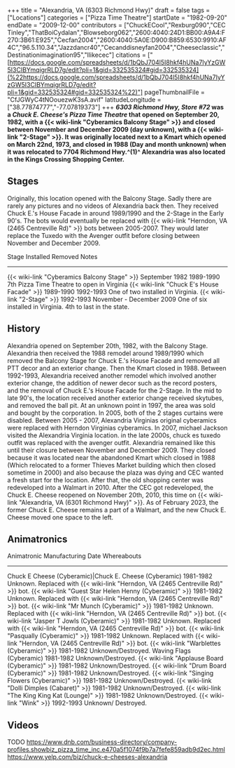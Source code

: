 +++
title = "Alexandria, VA (6303 Richmond Hwy)"
draft = false
tags = ["Locations"]
categories = ["Pizza Time Theatre"]
startDate = "1982-09-20"
endDate = "2009-12-00"
contributors = ["ChuckECool","Rexburg090","CEC Tinley","ThatBoiCydalan","Blowseborg062","2600:4040:24D1:BB00:A9A4:F270:3B61:E925","Cecfan2004","2600:4040:5A0E:D900:B859:6530:9910:AF4C","96.5.110.34","Jazzdancr40","Cecanddisneyfan2004","Cheeseclassic","Destinationimagination95","Ilikecec"]
citations = ["[https://docs.google.com/spreadsheets/d/1bQbJ704l5I8hkf4hUNa7IyYzGW5I3CIBYmqigrRLD7g/edit?pli=1&gid=332535324#gid=332535324](%22https://docs.google.com/spreadsheets/d/1bQbJ704l5I8hkf4hUNa7IyYzGW5I3CIBYmqigrRLD7g/edit?pli=1&gid=332535324#gid=332535324%22)"]
pageThumbnailFile = "CfJGWyC4tNOouezwK3sA.avif"
latitudeLongitude = ["38.77874777","-77.07819373"]
+++
***6303 Richmond Hwy, Store #72* was a *Chuck E. Cheese's Pizza Time Theatre* that opened on September 20, 1982, with a {{< wiki-link "Cyberamics Balcony Stage" >}} and closed between November and December 2009 (day unknown), with a {{< wiki-link "2-Stage" >}}.
It was originally located next to a Kmart which opened on March 22nd, 1973, and closed in 1988 (Day and month unknown) when it was relocated to 7704 Richmond Hwy.^(1)^ Alexandria was also located in the Kings Crossing Shopping Center.**

## Stages

Originally, this location opened with the Balcony Stage. Sadly there are rarely any pictures and no videos of Alexandria back then. They received Chuck E.'s House Facade in around 1989/1990 and the 2-Stage in the Early 90's. The bots would eventually be replaced with {{< wiki-link "Herndon, VA (2465 Centreville Rd)" >}} bots between 2005-2007. They would later replace the Tuxedo with the Avenger outfit before closing between November and December 2009.

  Stage                                              Installed        Removed                    Notes
  -------------------------------------------------- ---------------- -------------------------- -------------------------------------------------------------
  {{< wiki-link "Cyberamics Balcony Stage" >}}   September 1982   1989-1990                  7th Pizza Time Theatre to open in Virginia
  {{< wiki-link "Chuck E's House Facade" >}}    1989-1990        1992-1993                  One of two installed in Virginia.
  {{< wiki-link "2-Stage" >}}                    1992-1993        November - December 2009   One of six installed in Virginia. 4th to last in the state.

## History

Alexandria opened on September 20th, 1982, with the Balcony Stage. Alexandria then received the 1988 remodel around 1989/1990 which removed the Balcony Stage for Chuck E.'s House Facade and removed all PTT decor and an exterior change. Then the Kmart closed in 1988. Between 1992-1993, Alexandria received another remodel which involved another exterior change, the addition of newer decor such as the record posters, and the removal of Chuck E.'s House Facade for the 2-Stage. In the mid to late 90's, the location received another exterior change received skytubes, and removed the ball pit. At an unknown point in 1997, the area was sold and bought by the corporation. In 2005, both of the 2 stages curtains were disabled. Between 2005 - 2007, Alexandria Virginias original cyberamics were replaced with Herndon Virginias cyberamics. In 2007, michael Jackson visited the Alexandria Virginia location. in the late 2000s, chuck es tuxedo outfit was replaced with the avenger outfit.
Alexandria remained like this until their closure between November and December 2009. They closed because it was located near the abandoned Kmart which closed in 1988 (Which relocated to a former Thieves Market building which then closed sometime in 2000) and also because the plaza was dying and CEC wanted a fresh start for the location. After that, the old shopping center was redeveloped into a Walmart in 2010. After the CEC got redeveloped, the Chuck E. Cheese reopened on November 20th, 2010, this time on {{< wiki-link "Alexandria, VA (6301 Richmond Hwy)" >}}. As of February 2023, the former Chuck E. Cheese remains a part of a Walmart, and the new Chuck E. Cheese moved one space to the left.

## Animatronics

  Animatronic                                                  Manufacturing Date   Whereabouts
  ------------------------------------------------------------ -------------------- ---------------------------------------------------------------------------------------
  Chuck E Cheese (Cyberamic)|Chuck E. Cheese (Cyberamic)      1981-1982            Unknown. Replaced with {{< wiki-link "Herndon, VA (2465 Centreville Rd)" >}} bot.
  {{< wiki-link "Guest Star Helen Henny (Cyberamic)" >}}   1981-1982            Unknown. Replaced with {{< wiki-link "Herndon, VA (2465 Centreville Rd)" >}} bot.
  {{< wiki-link "Mr Munch (Cyberamic)" >}}                 1981-1982            Unknown. Replaced with {{< wiki-link "Herndon, VA (2465 Centreville Rd)" >}} bot.
  {{< wiki-link "Jasper T Jowls (Cyberamic)" >}}           1981-1982            Unknown. Replaced with {{< wiki-link "Herndon, VA (2465 Centreville Rd)" >}} bot.
  {{< wiki-link "Pasqually (Cyberamic)" >}}                1981-1982            Unknown. Replaced with {{< wiki-link "Herndon, VA (2465 Centreville Rd)" >}} bot.
  {{< wiki-link "Warblettes (Cyberamic)" >}}               1981-1982            Unknown/Destroyed.
  Waving Flags (Cyberamic)                                     1981-1982            Unknown/Destroyed.
  {{< wiki-link "Applause Board (Cyberamic)" >}}           1981-1982            Unknown/Destroyed.
  {{< wiki-link "Drum Board (Cyberamic)" >}}               1981-1982            Unknown/Destroyed.
  {{< wiki-link "Singing Flowers (Cyberamic)" >}}          1981-1982            Unknown/Destroyed.
  {{< wiki-link "Dolli Dimples (Cabaret)" >}}              1981-1982            Unknown/Destroyed.
  {{< wiki-link "The King King Kat (Lounge)" >}}           1981-1982            Unknown/Destroyed.
  {{< wiki-link "Wink" >}}                                 1992-1993            Unknown/ Destroyed.

## Videos

TODO
https://www.dnb.com/business-directory/company-profiles.showbiz_pizza_time_inc.e470a5f1074f9b7a7fefe859adb9d2ec.html
https://www.yelp.com/biz/chuck-e-cheeses-alexandria
